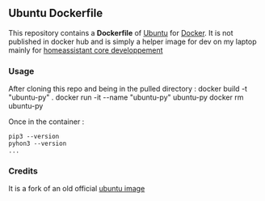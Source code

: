 ## Ubuntu Dockerfile


This repository contains a **Dockerfile** of [Ubuntu](http://www.ubuntu.com/) for [Docker](https://www.docker.com/).
It is not published in docker hub and is simply a helper image for dev on my laptop mainly for [homeassistant core developpement](https://developers.home-assistant.io/docs/development_environment)

### Usage
After cloning this repo and being in the pulled directory :
    docker build -t "ubuntu-py" .
    docker run -it --name "ubuntu-py" ubuntu-py
    docker rm ubuntu-py

Once in the container : 

    pip3 --version
    pyhon3 --version
    ...

### Credits
It is a fork of an old official [ubuntu image](https://github.com/dockerfile/ubuntu)

